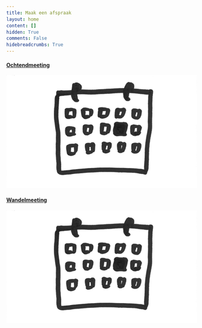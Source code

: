 ```yaml
---
title: Maak een afspraak
layout: home
content: []
hidden: True
comments: False
hidebreadcrumbs: True
---
```


<div class="contact row" >
<div class="col-md-4 col-md-offset-2">
  <a href="/h/maak_afspraak_ochtend.html">
    <h4>Ochtendmeeting</h4>
    <div class="crop-quote"><img src="/images/calendar.png" alt="Wat"></div>
  </a>
</div>

<div class="col-md-4">
  <a href="/h/maak_afspraak.html">
    <h4>Wandelmeeting</h4>
    <div class="crop-quote"><img src="/images/calendar.png" alt="Wat"></div>
  </a>
</div>

</div>